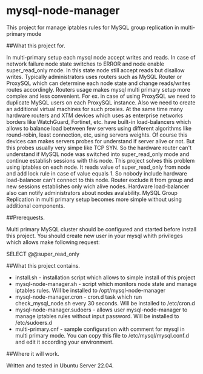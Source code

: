 # mysql-node-manager
This project for manage iptables rules for MySQL group replication in multi-primary mode

##What this project for.

In multi-primary setup each mysql node accept writes and reads. In case of network failure node state switches to ERROR and node enable super_read_only mode. In this state node still accept reads but disallow writes. Typically administrators uses routers such as MySQL Router or ProxySQL which can determine each node state and change reads/writes routes accordingly. Routers usage makes mysql multi primary setup more complex and less convenient. For ex. in case of using ProxySQL we need to duplicate MySQL users on each ProxySQL instance. Also we need to create an additional virtual machines for such proxies. At the same time many hardware routers and XTM devices which uses as enterprise networks borders like WatchGuard, Fortinet, etc. have built-in load-balancers which allows to balance load between few servers using different algorithms like round-robin, least connection, etc, using servers weights. Of course this devices can makes servers probes for understand if server alive or not. But this probes usually very simpe like TCP SYN. So the hardware router can't understand if MySQL node was switched into super_read_only mode and continue establish sessions with this node. This project solves this problem using iptables on each node. It reads value of super_read_only from node and add lock rule in case of value equals 1. So nobody include hardware load-balancer can't connect to this node. Router  exclude it from group and new sessions establishes only wich alive nodes. Hardware load-balancer also can notify administrators about nodes avalability. MySQL Group Replication in multi primary setup becomes more simple without using additional components.

##Prerequests.

Multi primary MySQL cluster should be configured and started before install this project. You should create new user in your mysql whith privileges which allows make following request:

SELECT @@super_read_only

##What this project contains.

- install.sh - installation script which allows to simple install of this project
- mysql-node-manager.sh - script which monitors node state and manage iptables rules. Will be installed to /opt/mysql-node-manager
- mysql-node-manager.cron - cron.d task which run check_mysql_node.sh every 30 seconds. Will be installed to /etc/cron.d
- mysql-node-manager.sudoers - allows user mysql-node-manager to manage iptables rules without input password. Will be installed to /etc/sudoers.d
- multi-primary.cnf - sample configuration with comment for mysql in multi primary mode. You can copy this file to /etc/mysql/mysql.conf.d and edit it according your environment.

##Where it will work.

Written and tested in Ubuntu Server 22.04.
